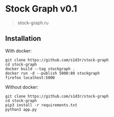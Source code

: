 # Stock Graph v0.1
> stock-graph.ru
## Installation
With docker:
```
git clone https://github.com/s1d3r/stock-graph
cd stock-graph
docker build --tag stockgraph .
docker run -d --publish 5000:80 stockgraph
firefox localhost:5000
```
Without docker:
```
git clone https://github.com/s1d3r/stock-graph
cd stock-graph
pip3 install -r requirements.txt
python3 app.py
```
